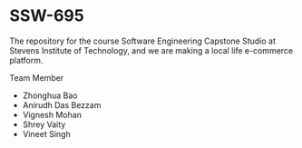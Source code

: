 # SSW-695

The repository for the course Software Engineering Capstone Studio at Stevens Institute of Technology,
and we are making a local life e-commerce platform.

Team Member

- Zhonghua Bao
- Anirudh Das Bezzam
- Vignesh Mohan 
- Shrey Vaity
- Vineet Singh
